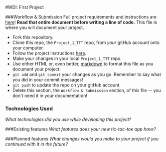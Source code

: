 #WDI: First Project

###Workflow & Submission
Full project requirements and instructions are [here](https://github.com/sf-wdi-18/notes/blob/master/projects/project_1.md)! **Read that entire document before writing a line of code.**
This file is where you will document your project.  

* Fork this repository.
* Clone this repo, the `Project_1_TTT` repo, from *your* gitHub account onto your computer.
* Follow the project instructions [here](https://github.com/sf-wdi-18/notes/blob/master/projects/project_1.md).
* Make your changes in your local `Project_1_TTT` repo.
* Use either HTML or, even better, [markdown](https://github.com/adam-p/markdown-here/wiki/Markdown-Cheatsheet) to format this file as you document your project.
* `git add` and `git commit` your changes as you go.  Remember to say what you did in your commit messages!
* `git push` to update the repo on your gitHub account.
* Delete this section, the `Workflow & Submission` section, of this file -- you don't need it in your documentation!


### Technologies Used
*What technologies did you use while developing this project?*

###Existing features
*What features does your new tic-tac-toe app have?*

###Planned features
*What changes would you make to your project if you continued with it in the future?*
